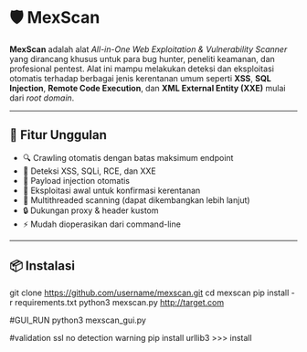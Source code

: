# 🛡️ MexScan

**MexScan** adalah alat _All-in-One Web Exploitation & Vulnerability Scanner_ yang dirancang khusus untuk para bug hunter, peneliti keamanan, dan profesional pentest. Alat ini mampu melakukan deteksi dan eksploitasi otomatis terhadap berbagai jenis kerentanan umum seperti **XSS**, **SQL Injection**, **Remote Code Execution**, dan **XML External Entity (XXE)** mulai dari _root domain_.

---

## 🚀 Fitur Unggulan

- 🔍 Crawling otomatis dengan batas maksimum endpoint
- 📌 Deteksi XSS, SQLi, RCE, dan XXE
- 🧠 Payload injection otomatis
- 🧪 Eksploitasi awal untuk konfirmasi kerentanan
- 🧵 Multithreaded scanning (dapat dikembangkan lebih lanjut)
- 🔒 Dukungan proxy & header kustom
- ⚡ Mudah dioperasikan dari command-line

---

## 📦 Instalasi
git clone https://github.com/username/mexscan.git
cd mexscan
pip install -r requirements.txt
python3 mexscan.py http://target.com

#GUI_RUN 
python3 mexscan_gui.py 

#validation ssl no detection warning 
pip install urllib3   >>> install

